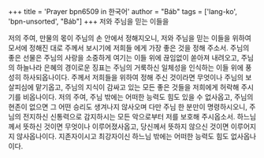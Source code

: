 +++
title = 'Prayer bpn6509 in 한국어'
author = "Báb"
tags = ['lang-ko', 'bpn-unsorted', "Báb"]
+++
저와 주님을 믿는 이들을

저의 주여, 만물의 몫이 주님의 손 안에서 정해지오니, 저와 주님을 믿는 이들을 위하여 모서에 정해진 대로 주께서 보시기에 저희들 에게 가장 좋은 것을 정해 주소서.
주님의 좋은 선물은 주님의 사랑을 소중하게 여기는 이들 위에 끊임없이 쏟아져 내려오고, 주님의 하늘나라 은혜의 경이로운 징표는 주님의 거룩하신 일체성을 인식하는 이들 위에 풍성히 하사되옵나이다. 주께서 저희들을 위하여 정해 주신 것이라면 무엇이나 주님의 보살피심에 맡기옵고, 주님의 지식이 감싸고 있는 모든 좋은 것들을 저희에게 허락해 주시기를 비옵나이다. 저의 주여, 주님 밖에는 어떠한 능력도 힘도 있을 수 없사옵고, 주님의 현존이 없으면 그 어떤 승리도 생겨나지 않사오며 다만 주님 한 분만이 명령하시오니, 주님의 전지하신 신통력으로 감지하시는 모든 악으로부터 저를 보호해 주시옵소서. 하느님께서 뜻하신 것이면 무엇이나 이루어졌사옵고, 당신께서 뜻하지 않으신 것이면 이루어지지 않사옵나이다.
지존자이시고 최강자이신 하느님 밖에는 어떠한 능력도 힘도 없사옵나이다.
